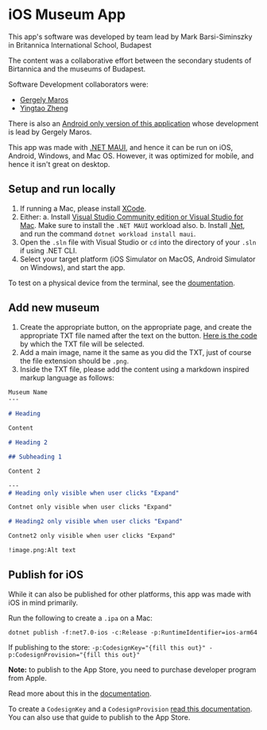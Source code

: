 # iOS Museum App

This app's software was developed by team lead by Mark Barsi-Siminszky in Britannica International School, Budapest

The content was a collaborative effort between the secondary students of Birtannica and the museums of Budapest.

Software Development collaborators were:
- [Gergely Maros](https://github.com/MarosG07/)
- [Yingtao Zheng](https://github.com/sdsdsdasa)

There is also an [Android only version of this application](https://github.com/MarosG07/museumApp) whose development is lead by Gergely Maros.

This app was made with [.NET MAUI](https://dotnet.microsoft.com/en-us/apps/maui), and hence it can be run on iOS, Android, Windows, and Mac OS. However, it was optimized for mobile, and hence it isn't great on desktop.

## Setup and run locally

1. If running a Mac, please install [XCode](https://developer.apple.com/xcode/).
2. Either:
    a. Install [Visual Studio Community edition or Visual Studio for Mac](https://visualstudio.microsoft.com/). Make sure to install the `.NET MAUI` workload also.
    b. Install [.Net](https://dotnet.microsoft.com/en-us/), and run the command `dotnet workload install maui`.
3. Open the `.sln` file with Visual Studio or `cd` into the directory of your `.sln` if using .NET CLI.
4. Select your target platform (iOS Simulator on MacOS, Android Simulator on Windows), and start the app.

To test on a physical device from the terminal, see the [doumentation](https://learn.microsoft.com/en-us/dotnet/maui/ios/cli?view=net-maui-7.0).

## Add new museum

1. Create the appropriate button, on the appropriate page, and create the appropriate TXT file named after the text on the button. [Here is the code](https://github.com/MBS9/iosMuseumApp/blob/master/shared.cs#L13) by which the TXT file will be selected.
2. Add a main image, name it the same as you did the TXT, just of course the file extension should be `.png`.
3. Inside the TXT file, please add the content using a markdown inspired markup language as follows:

```md
Museum Name
---

# Heading

Content

# Heading 2

## Subheading 1

Content 2

---
# Heading only visible when user clicks "Expand"

Contnet only visible when user clicks "Expand"

# Heading2 only visible when user clicks "Expand"

Contnet2 only visible when user clicks "Expand"

!image.png:Alt text
```

## Publish for iOS

While it can also be published for other platforms, this app was made with iOS in mind primarily.

Run the following to create a `.ipa` on a Mac:
```shell
dotnet publish -f:net7.0-ios -c:Release -p:RuntimeIdentifier=ios-arm64
```

If publishing to the store: `-p:CodesignKey="{fill this out}" -p:CodesignProvision="{fill this out}"`

**Note:** to publish to the App Store, you need to purchase developer program from Apple.

Read more about this in the [documentation](https://learn.microsoft.com/en-us/dotnet/maui/ios/deployment/publish-cli?view=net-maui-7.0).

To create a `CodesignKey` and a `CodesignProvision` [read this documentation](https://learn.microsoft.com/en-us/dotnet/maui/ios/deployment/publish-app-store?view=net-maui-7.0&tabs=vs). You can also use that guide to publish to the App Store.
